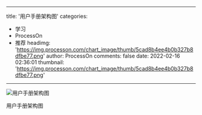 
---
title: '用户手册架构图'
categories: 
 - 学习
 - ProcessOn
 - 推荐
headimg: 'https://img.processon.com/chart_image/thumb/5cad8b4ee4b0b327b8dfbe77.png'
author: ProcessOn
comments: false
date: 2022-02-16 02:36:01
thumbnail: 'https://img.processon.com/chart_image/thumb/5cad8b4ee4b0b327b8dfbe77.png'
---

<div>   
<img class="thumb" alt="用户手册架构图" src="https://img.processon.com/chart_image/thumb/5cad8b4ee4b0b327b8dfbe77.png" referrerpolicy="no-referrer">
<p>用户手册架构图</p>  
</div>
            